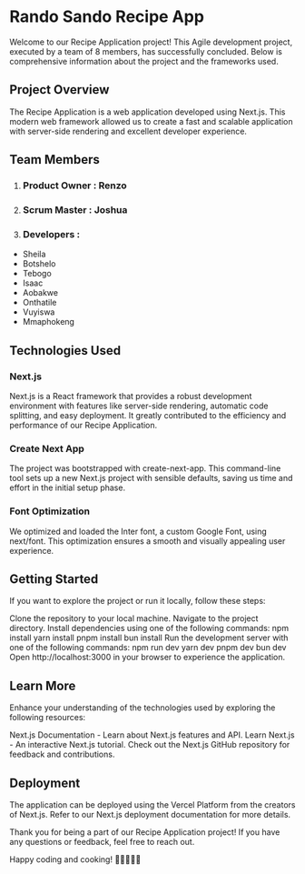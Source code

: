 
# Rando Sando Recipe App

Welcome to our Recipe Application project! This Agile development project, executed by a team of 8 members, has successfully concluded. Below is comprehensive information about the project and the frameworks used.




## Project Overview

The Recipe Application is a web application developed using Next.js. This modern web framework allowed us to create a fast and scalable application with server-side rendering and excellent developer experience.
## Team Members

1. ### Product Owner : Renzo
2. ### Scrum Master : Joshua
3. ### Developers :
- Sheila
- Botshelo
- Tebogo
- Isaac
- Aobakwe
- Onthatile
- Vuyiswa
- Mmaphokeng
## Technologies Used

### Next.js
Next.js is a React framework that provides a robust development environment with features like server-side rendering, automatic code splitting, and easy deployment. It greatly contributed to the efficiency and performance of our Recipe Application.

### Create Next App
The project was bootstrapped with create-next-app. This command-line tool sets up a new Next.js project with sensible defaults, saving us time and effort in the initial setup phase.

### Font Optimization
We optimized and loaded the Inter font, a custom Google Font, using next/font. This optimization ensures a smooth and visually appealing user experience.
## Getting Started

If you want to explore the project or run it locally, follow these steps:

Clone the repository to your local machine.
Navigate to the project directory.
Install dependencies using one of the following commands:
npm install
yarn install
pnpm install
bun install
Run the development server with one of the following commands:
npm run dev
yarn dev
pnpm dev
bun dev
Open http://localhost:3000 in your browser to experience the application.
## Learn More

Enhance your understanding of the technologies used by exploring the following resources:

Next.js Documentation - Learn about Next.js features and API.
Learn Next.js - An interactive Next.js tutorial.
Check out the Next.js GitHub repository for feedback and contributions.
## Deployment

The application can be deployed using the Vercel Platform from the creators of Next.js. Refer to our Next.js deployment documentation for more details.

Thank you for being a part of our Recipe Application project! If you have any questions or feedback, feel free to reach out.

Happy coding and cooking! 🍲👩‍🍳👨‍🍳
